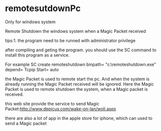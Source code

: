 remotesutdownPc
===============
Only for windows system

Remote Shutdown the windows system when a Magic Packet received

tips:1. the program need to be runned with administrator privilege

after compiling  and geting the program. you should use the SC command to install this program as a service.

For example  SC create remoteshutdown binpath= "c:\remoteshutdown.exe" depend= Tcpip Start= auto

the Magic Packet is used to remote start the pc. And when the system is already running the Magic Packet received will be ignored. Here the Magic Packet is used to remote shutdown the system, when a Magic packet is received.

this web site provide the service to send Magic Packet:http://www.depicus.com/wake-on-lan/woli.aspx

there are also a lot of app in the apple store for iphone, which can used to send a Magic packet
